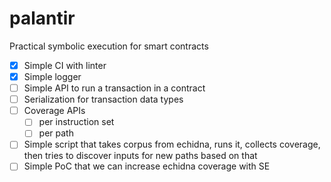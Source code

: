 # palantir
Practical symbolic execution for smart contracts

- [x] Simple CI with linter
- [x] Simple logger
- [ ] Simple API to run a transaction in a contract
- [ ] Serialization for transaction data types
- [ ] Coverage APIs
  - [ ] per instruction set
  - [ ] per path

- [ ] Simple script that takes corpus from echidna, runs it, collects coverage, then tries to discover inputs for new paths based on that
- [ ] Simple PoC that we can increase echidna coverage with SE
